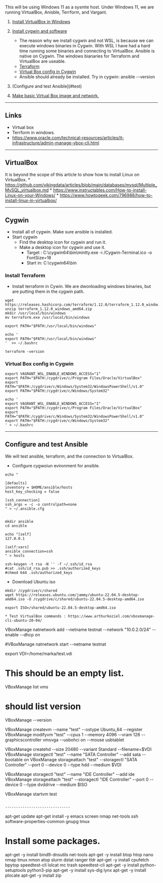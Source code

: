 
This will be using Windows 11 as a sysmte host. Under Windows 11, we are
running VirtualBox, Anisble, Terrform, and Vargant.

1. [Install VirtualBox in Windows](#v)
2. [Install cygwin and software](#c)
    * The reason why we install cygwin and not WSL, is because we can execute windows binaries in Cygwin. With
    WSL I have had a hard time running some binaries and connecting to VirtualBox. Ansible is native on
    Cygwin. The windows bianaries for Terraform and VirtualBox are useable. 
    * [Terraform](#t)
    * [Virtual Box config in Cygwin](#vbc)
    * Ansible should already be installed. Try in cygwin: ansible --version

3. (Configure and test Ansible](#test)
3. [Make basic Virtual Box image and network.](#base)

* * *
<a name=links></a>Links
-----
* Virtual box
* Terrform in windows.
* https://www.oracle.com/technical-resources/articles/it-infrastructure/admin-manage-vbox-cli.html

* * *
<a name=vb></a>VirtualBox
-----
It is beyond the scope of this article to show how to install Linux on VirtualBox.
    * https://github.com/vikingdata/articles/blob/main/databases/mysql/Multiple_MySQL_virtualbox.md
    * https://www.instructables.com/How-to-install-Linux-on-your-Windows/
    * https://www.howtogeek.com/796988/how-to-install-linux-in-virtualbox/

* * *
<a name=c></a>Cygwin 
-----
* Install all of cygwin. Make sure ansible is installed.
* Start cygwin
    * Find the desktop icon for cygwin and run it. 
    * Make a desktop icon for cygwin and use it.
        * Target : C:\cygwin64\bin\mintty.exe -i /Cygwin-Terminal.ico   -o FontSize=18
        * Start in: C:\cygwin64\bin

### Install Terraform <a name=t></a>

* Install terraform in Cywin. We are dwonloading windows binaries, but
are putting them in the cygwin path. 
```
wget https://releases.hashicorp.com/terraform/1.12.0/terraform_1.12.0_windows_amd64.zip
unzip terraform_1.12.0_windows_amd64.zip
mkdir /usr/local/bin/windows
mv terraform.exe /usr/local/bin/windows

export PATH="$PATH:/usr/local/bin/windows"

echo '
export PATH="$PATH:/usr/local/bin/windows"
'  >> ~/.bashrc

terraform -version

```

### Virtual Box config in Cygwin <a name=vbc></a>
```
export VAGRANT_WSL_ENABLE_WINDOWS_ACCESS="1"
export PATH="$PATH:/cygdrive/c/Program Files/Oracle/VirtualBox"
export PATH="$PATH:/cygdrive/c/Windows/System32/WindowsPowerShell/v1.0"
export PATH="$PATH:/cygdrive/c/Windows/System32"

echo '
export VAGRANT_WSL_ENABLE_WINDOWS_ACCESS="1"
export PATH="$PATH:/cygdrive/c/Program Files/Oracle/VirtualBox"
export PATH="$PATH:/cygdrive/c/Windows/System32/WindowsPowerShell/v1.0"
export PATH="$PATH:/cygdrive/c/Windows/System32"
' > ~/.bashrc

```

* * *
<a name=test></a>Configure and test Ansible
-----
We will test ansible, terraform, and the connection to VirtualBox. 

* Configure cygwoiun evironment for ansible. 
```
echo "

[defaults]
inventory = $HOME/ansible/hosts
host_key_checking = false

[ssh_connection]
ssh_args = -c -o controlpath=none
" > ~/.ansible.cfg


mkdir ansible
cd ansible

echo "[self]
127.0.0.1

[self:vars]
ansible_connection=ssh
" > hosts

ssh-keygen -t rsa -N '' -f ~/.ssh/id_rsa
#cat .ssh/id_rsa.pub >> .ssh/authorized_keys
#chmod 644 .ssh/authorized_keys

```
* Download Ubuntu iso

```
mkdir /cygdrive/c/shared
wget https://releases.ubuntu.com/jammy/ubuntu-22.04.5-desktop-amd64.iso -O /cygdrive/c/shared/ubuntu-22.04.5-desktop-amd64.iso

export ISO=/shared/ubuntu-22.04.5-desktop-amd64.iso

* Test VirtualBox commands : https://www.arthurkoziel.com/vboxmanage-cli-ubuntu-20-04/
```
VBoxManage natnetwork add --netname testnat --network  "10.0.2.0/24" --enable --dhcp on

#VBoxManage natnetwork start --netname testnat

export VDI=/home/marka/test.vdi

  # This should be an empty list.
VBoxManage list vms
  # should list version
VBoxManage --version

VBoxManage createvm --name "test" --ostype Ubuntu_64 --register
VBoxManage modifyvm "test" --cpus 1 --memory 4096 --vram 128 --graphicscontroller vmsvga --usbohci on --mouse usbtablet

VBoxManage createhd --size 20480 --variant Standard --filename=$VDI
VBoxManage storagectl "test" --name "SATA Controller" --add sata --bootable on
VBoxManage storageattach "test" --storagectl "SATA Controller" --port 0 --device 0 --type hdd --medium $VDI

VBoxManage storagectl "test" --name "IDE Controller" --add ide
VBoxManage storageattach "test" --storagectl "IDE Controller" --port 0 --device 0 --type dvddrive --medium $ISO

 
VBoxManage startvm test

```

------------------------------
```

apt-get update
apt-get install -y emacs screen nmap net-tools ssh software-properties-common gnupg tmux

  # Install some packages. 
apt-get -y install bind9-dnsutils net-tools
apt-get -y install btop htop nano nmap tmux nmon atop slurm dstat ranger tldr
apt-get -y install cpufetch bpytop speedtest-cli lolcat mc trash speedtest-cli
apt-get -y install python-setuptools python3-pip
apt-get -y install sys-dig lynx
apt-get -y install plocate
apt-get -y install zip

```
